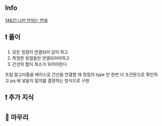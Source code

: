 ## Info

<a href="https://www.acmicpc.net/problem/14621" rel="nofollow">14621 나만 안되는 연애</a>

## ❗ 풀이

1. 모든 정점이 연결되어 있어 하고
2. 특정한 정점들만 연결되어야하고
3. 간선의 합이 최소가 되어야한다

프림 알고리즘을 베이스로 간선을 연결할 때 정점의 type 만 한번 더 조건문으로 확인하고
pq 에 넣을지 말지를 결정하는 방식으로 구현

## ❗ 추가 지식

## 🙂 마무리

